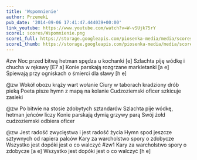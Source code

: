 ```yaml
---
title: 'Wspomnienie'
author: PrzemekL
pub_date: '2014-09-06 17:41:47.444039+00:00'
link_youtube: https://www.youtube.com/watch?v=W-vSUjk75rY
score1: scores/Wspomnienie.png
score1_full: https://storage.googleapis.com/piosenka-media/media/scores/Wspomnienie.png
score1_thumb: https://storage.googleapis.com/piosenka-media/media/scores/Wspomnienie.png.180x0_q85_upscale.jpg
---
```


#zw
 Noc przed bitwą hetman spędza u kochanki [e]
Szlachta piję wódkę i chucha w rękawy [E7 a]
Konie parskają rozgrzane markietanki [a e]
Śpiewają przy ogniskach o śmierci dla sławy [h e]

@zw
Wokół obozu krąży wart wołanie
Ciury w taborach kradziony drób pieką
Poeta pisze hymn z mapą na kolanie
Cudzoziemski oficer szkicuje zasieki

@zw
Po bitwie na stosie zdobytych sztandarów
Szlachta pije wódkę, hetman jeńców liczy
Konie parskają dymią grzywy parą
Swój żołd cudzoziemski odbiera oficer

@zw
Jest radość zwycięstwa i jest radość życia
Hymn spod jeszcze sztywnych od rapiera palców
Kary za warcholstwo spory o zdobycze
Wszystko jest dopóki jest o co walczyć
#zw1
Kary za warcholstwo spory o zdobycze [a e]
Wszystko jest dopóki jest o co walczyć [h e]